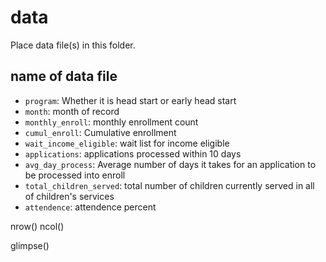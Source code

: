 # data

Place data file(s) in this folder.

## name of data file

- `program`: Whether it is head start or early head start
- `month`: month of record
- `monthly_enroll`: monthly enrollment count
- `cumul_enroll`: Cumulative enrollment
- `wait_income_eligible`: wait list for income eligible
- `applications`: applications processed within 10 days
- `avg_day_process`: Average number of days it takes for an application to be processed into enroll
- `total_children_served`: total number of children currently served in all of children's services
- `attendence`: attendence percent

nrow()
ncol()

glimpse()